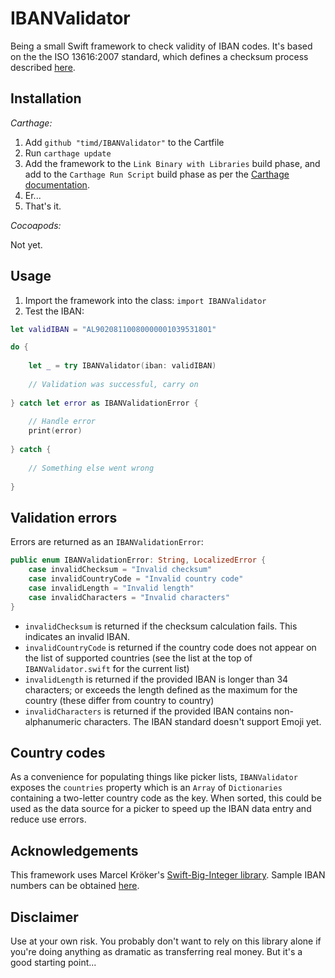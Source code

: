 # IBANValidator
Being a small Swift framework to check validity of IBAN codes. It's based on the the ISO 13616:2007 standard, which defines a checksum process described [here](https://en.wikipedia.org/wiki/International_Bank_Account_Number#Validating_the_IBAN).

## Installation

*Carthage:*

1. Add `github "timd/IBANValidator"` to the Cartfile
1. Run `carthage update`
1. Add the framework to the `Link Binary with Libraries` build phase, and add to the `Carthage Run Script` build phase as per the [Carthage documentation](https://github.com/Carthage/Carthage#adding-frameworks-to-an-application).
1. Er...
1. That's it.

*Cocoapods:*

Not yet.

## Usage

1. Import the framework into the class: `import IBANValidator`
2. Test the IBAN:

```swift
let validIBAN = "AL90208110080000001039531801"

do {
    
    let _ = try IBANValidator(iban: validIBAN)
    
    // Validation was successful, carry on
    
} catch let error as IBANValidationError {
    
    // Handle error
    print(error)
    
} catch {
    
    // Something else went wrong
    
}
```

## Validation errors

Errors are returned as an `IBANValidationError`:

```swift
public enum IBANValidationError: String, LocalizedError {
    case invalidChecksum = "Invalid checksum"
    case invalidCountryCode = "Invalid country code"
    case invalidLength = "Invalid length"
    case invalidCharacters = "Invalid characters"
}
```
* `invalidChecksum` is returned if the checksum calculation fails. This indicates an invalid IBAN.
* `invalidCountryCode` is returned if the country code does not appear on the list of supported countries (see the list at the top of `IBANValidator.swift` for the current list)
* `invalidLength` is returned if the provided IBAN is longer than 34 characters; or exceeds the length defined as the maximum for the country (these differ from country to country) 
* `invalidCharacters` is returned if the provided IBAN contains non-alphanumeric characters. The IBAN standard doesn't support Emoji yet.

## Country codes

As a convenience for populating things like picker lists, `IBANValidator` exposes the `countries` property which is an `Array` of `Dictionaries` containing a two-letter country code as the key. When sorted, this could be used as the data source for a picker to speed up the IBAN data entry and reduce use errors.

## Acknowledgements

This framework uses Marcel Kröker's [Swift-Big-Integer library](https://github.com/mkrd/Swift-Big-Integer).
Sample IBAN numbers can be obtained [here](https://www.iban-bic.com/sample_accounts.html).

## Disclaimer

Use at your own risk. You probably don't want to rely on this library alone if you're doing anything as dramatic as transferring real money. But it's a good starting point...
